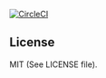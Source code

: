 [![CircleCI](https://circleci.com/gh/terminal-labs/repo-audit-tool.svg?style=svg)](https://circleci.com/gh/terminal-labs/repo-audit-tool)

## License

MIT (See LICENSE file).

